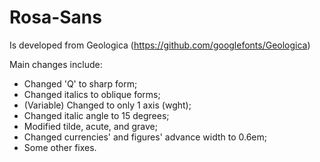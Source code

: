 # Rosa-Sans
Is developed from Geologica (https://github.com/googlefonts/Geologica)

Main changes include:

- Changed 'Q' to sharp form;
- Changed italics to oblique forms;
- (Variable) Changed to only 1 axis (wght);
- Changed italic angle to 15 degrees;
- Modified tilde, acute, and grave;
- Changed currencies' and figures' advance width to 0.6em;
- Some other fixes.
